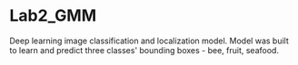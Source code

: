 # Lab2_GMM

Deep learning image classification and localization model. 
Model was built to learn and predict three classes' bounding boxes - bee, fruit, seafood.
